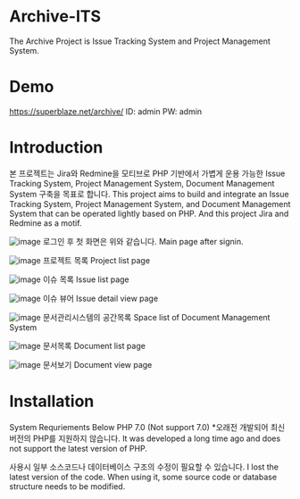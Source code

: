 # Archive-ITS
The Archive Project is Issue Tracking System and Project Management System.

# Demo
https://superblaze.net/archive/
ID: admin
PW: admin

# Introduction
본 프로젝트는 Jira와 Redmine을 모티브로 PHP 기반에서 가볍게 운용 가능한 Issue Tracking System, Project Management System, Document Management System 구축을 목표로 합니다.
This project aims to build and integrate an Issue Tracking System, Project Management System, and Document Management System that can be operated lightly based on PHP. And this project Jira and Redmine as a motif.

![image](https://github.com/UniverseMaker/Archive-ITS/assets/14816515/76bbeffa-e513-4385-9f6f-8b1909152fbb)
로그인 후 첫 화면은 위와 같습니다.
Main page after signin.

![image](https://github.com/UniverseMaker/Archive-ITS/assets/14816515/4d85e03b-b8e0-4dc9-8d18-77e102fab989)
프로젝트 목록
Project list page

![image](https://github.com/UniverseMaker/Archive-ITS/assets/14816515/3b332b23-bfc8-44a1-bbbe-376dde2be503)
이슈 목록
Issue list page

![image](https://github.com/UniverseMaker/Archive-ITS/assets/14816515/036b539d-2559-4d54-8aaa-94191f271cac)
이슈 뷰어
Issue detail view page

![image](https://github.com/UniverseMaker/Archive-ITS/assets/14816515/29ab3d5f-be7f-4542-86ca-82cc1609b746)
문서관리시스템의 공간목록
Space list of Document Management System

![image](https://github.com/UniverseMaker/Archive-ITS/assets/14816515/3a373beb-9e68-46a8-b998-27dadfcd7f2e)
문서목록
Document list page

![image](https://github.com/UniverseMaker/Archive-ITS/assets/14816515/8f377dae-4a91-415c-bd58-82d6ec924647)
문서보기
Document view page


# Installation
System Requriements
Below PHP 7.0 (Not support 7.0)
*오래전 개발되어 최신버전의 PHP를 지원하지 않습니다.
It was developed a long time ago and does not support the latest version of PHP.

사용시 일부 소스코드나 데이터베이스 구조의 수정이 필요할 수 있습니다.
I lost the latest version of the code. When using it, some source code or database structure needs to be modified.
